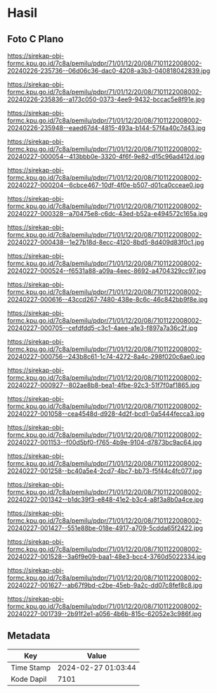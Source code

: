 # Hasil

## Foto C Plano

https://sirekap-obj-formc.kpu.go.id/7c8a/pemilu/pdpr/71/01/12/20/08/7101122008002-20240226-235736--06d06c36-dac0-4208-a3b3-040818042839.jpg

https://sirekap-obj-formc.kpu.go.id/7c8a/pemilu/pdpr/71/01/12/20/08/7101122008002-20240226-235836--a173c050-0373-4ee9-9432-bccac5e8f91e.jpg

https://sirekap-obj-formc.kpu.go.id/7c8a/pemilu/pdpr/71/01/12/20/08/7101122008002-20240226-235948--eaed67d4-4815-493a-b144-57f4a40c7d43.jpg

https://sirekap-obj-formc.kpu.go.id/7c8a/pemilu/pdpr/71/01/12/20/08/7101122008002-20240227-000054--413bbb0e-3320-4f6f-9e82-d15c96ad412d.jpg

https://sirekap-obj-formc.kpu.go.id/7c8a/pemilu/pdpr/71/01/12/20/08/7101122008002-20240227-000204--6cbce467-10df-4f0e-b507-d01ca0cceae0.jpg

https://sirekap-obj-formc.kpu.go.id/7c8a/pemilu/pdpr/71/01/12/20/08/7101122008002-20240227-000328--a70475e8-c6dc-43ed-b52a-e494572c165a.jpg

https://sirekap-obj-formc.kpu.go.id/7c8a/pemilu/pdpr/71/01/12/20/08/7101122008002-20240227-000438--1e27b18d-8ecc-4120-8bd5-8d409d83f0c1.jpg

https://sirekap-obj-formc.kpu.go.id/7c8a/pemilu/pdpr/71/01/12/20/08/7101122008002-20240227-000524--f6531a88-a09a-4eec-8692-a4704329cc97.jpg

https://sirekap-obj-formc.kpu.go.id/7c8a/pemilu/pdpr/71/01/12/20/08/7101122008002-20240227-000616--43ccd267-7480-438e-8c6c-46c842bb9f8e.jpg

https://sirekap-obj-formc.kpu.go.id/7c8a/pemilu/pdpr/71/01/12/20/08/7101122008002-20240227-000705--cefdfdd5-c3c1-4aee-a1e3-f897a7a36c2f.jpg

https://sirekap-obj-formc.kpu.go.id/7c8a/pemilu/pdpr/71/01/12/20/08/7101122008002-20240227-000756--243b8c61-1c74-4272-8a4c-298f020c6ae0.jpg

https://sirekap-obj-formc.kpu.go.id/7c8a/pemilu/pdpr/71/01/12/20/08/7101122008002-20240227-000927--802ae8b8-bea1-4fbe-92c3-51f7f0af1865.jpg

https://sirekap-obj-formc.kpu.go.id/7c8a/pemilu/pdpr/71/01/12/20/08/7101122008002-20240227-001058--cea4548d-d928-4d2f-bcd1-0a5444fecca3.jpg

https://sirekap-obj-formc.kpu.go.id/7c8a/pemilu/pdpr/71/01/12/20/08/7101122008002-20240227-001153--f00d5bf0-f765-4b9e-9104-d7873bc9ac64.jpg

https://sirekap-obj-formc.kpu.go.id/7c8a/pemilu/pdpr/71/01/12/20/08/7101122008002-20240227-001258--bc40a5e4-2cd7-4bc7-bb73-f5f44c4fc077.jpg

https://sirekap-obj-formc.kpu.go.id/7c8a/pemilu/pdpr/71/01/12/20/08/7101122008002-20240227-001342--b1dc39f3-e848-41e2-b3c4-a8f3a8b0a4ce.jpg

https://sirekap-obj-formc.kpu.go.id/7c8a/pemilu/pdpr/71/01/12/20/08/7101122008002-20240227-001427--551e88be-018e-4917-a709-5cdda65f2422.jpg

https://sirekap-obj-formc.kpu.go.id/7c8a/pemilu/pdpr/71/01/12/20/08/7101122008002-20240227-001528--3a6f9e09-baa1-48e3-bcc4-3760d5022334.jpg

https://sirekap-obj-formc.kpu.go.id/7c8a/pemilu/pdpr/71/01/12/20/08/7101122008002-20240227-001627--ab67f9bd-c2be-45eb-9a2c-dd07c8fef8c8.jpg

https://sirekap-obj-formc.kpu.go.id/7c8a/pemilu/pdpr/71/01/12/20/08/7101122008002-20240227-001739--2b91f2e1-a056-4b6b-815c-62052e3c986f.jpg


## Metadata

| Key        | Value               |
| ---------- | ------------------- |
| Time Stamp | 2024-02-27 01:03:44 |
| Kode Dapil | 7101                |



